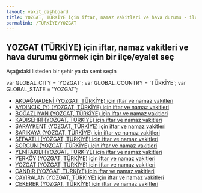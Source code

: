 ```yaml
---
layout: vakit_dashboard
title: YOZGAT, TÜRKİYE için iftar, namaz vakitleri ve hava durumu - ilçe/eyalet seç
permalink: /TÜRKİYE/YOZGAT
---
```


## YOZGAT (TÜRKİYE) için iftar, namaz vakitleri ve hava durumu  görmek için bir ilçe/eyalet seç

Aşağıdaki listeden bir şehir ya da semt seçin



  var GLOBAL_CITY = 'YOZGAT';
  var GLOBAL_COUNTRY = 'TÜRKİYE';
  var GLOBAL_STATE = 'YOZGAT';
* [AKDAĞMADENİ (YOZGAT, TÜRKİYE) için iftar ve namaz vakitleri](/TÜRKİYE/YOZGAT/AKDAĞMADENİ)
* [AYDINCIK_(Y) (YOZGAT, TÜRKİYE) için iftar ve namaz vakitleri](/TÜRKİYE/YOZGAT/AYDINCIK_(Y))
* [BOĞAZLIYAN (YOZGAT, TÜRKİYE) için iftar ve namaz vakitleri](/TÜRKİYE/YOZGAT/BOĞAZLIYAN)
* [KADIŞEHRİ (YOZGAT, TÜRKİYE) için iftar ve namaz vakitleri](/TÜRKİYE/YOZGAT/KADIŞEHRİ)
* [SARAYKENT (YOZGAT, TÜRKİYE) için iftar ve namaz vakitleri](/TÜRKİYE/YOZGAT/SARAYKENT)
* [SARIKAYA (YOZGAT, TÜRKİYE) için iftar ve namaz vakitleri](/TÜRKİYE/YOZGAT/SARIKAYA)
* [SEFAATLİ (YOZGAT, TÜRKİYE) için iftar ve namaz vakitleri](/TÜRKİYE/YOZGAT/SEFAATLİ)
* [SORGUN (YOZGAT, TÜRKİYE) için iftar ve namaz vakitleri](/TÜRKİYE/YOZGAT/SORGUN)
* [YENİFAKILI (YOZGAT, TÜRKİYE) için iftar ve namaz vakitleri](/TÜRKİYE/YOZGAT/YENİFAKILI)
* [YERKÖY (YOZGAT, TÜRKİYE) için iftar ve namaz vakitleri](/TÜRKİYE/YOZGAT/YERKÖY)
* [YOZGAT (YOZGAT, TÜRKİYE) için iftar ve namaz vakitleri](/TÜRKİYE/YOZGAT/YOZGAT)
* [ÇANDIR (YOZGAT, TÜRKİYE) için iftar ve namaz vakitleri](/TÜRKİYE/YOZGAT/ÇANDIR)
* [ÇAYIRALAN (YOZGAT, TÜRKİYE) için iftar ve namaz vakitleri](/TÜRKİYE/YOZGAT/ÇAYIRALAN)
* [ÇEKEREK (YOZGAT, TÜRKİYE) için iftar ve namaz vakitleri](/TÜRKİYE/YOZGAT/ÇEKEREK)
</script>
<script type="text/javascript">